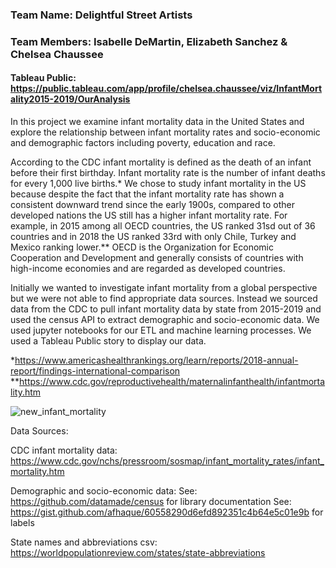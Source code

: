 ### Team Name: Delightful Street Artists
### Team Members: Isabelle DeMartin, Elizabeth Sanchez & Chelsea Chaussee

#### Tableau Public: https://public.tableau.com/app/profile/chelsea.chaussee/viz/InfantMortality2015-2019/OurAnalysis

In this project we examine infant mortality data in the United States and explore the relationship between infant mortality rates and socio-economic and demographic factors including poverty, education and race.

According to the CDC infant mortality is defined as the death of an infant before their first birthday. Infant mortality rate is the number of infant deaths for every 1,000 live births.*
We chose to study infant mortality in the US because despite the fact that the infant mortality rate has shown a consistent downward trend since the early 1900s, compared to other developed nations the US still has a higher infant mortality rate. For example, in 2015 among all OECD countries, the US ranked 31sd out of 36 countries and in 2018 the US ranked 33rd with only Chile, Turkey and Mexico ranking lower.** OECD is the Organization for Economic Cooperation and Development and generally consists of countries with high-income economies and are regarded as developed countries.

Initially we wanted to investigate infant mortality from a global perspective but we were not able to find appropriate data sources. Instead we sourced data from the CDC to pull infant mortality data by state from 2015-2019 and used the census API to extract demographic and socio-economic data. We used jupyter notebooks for our ETL and machine learning processes. We used a Tableau Public story to display our data.

*https://www.americashealthrankings.org/learn/reports/2018-annual-report/findings-international-comparison
**https://www.cdc.gov/reproductivehealth/maternalinfanthealth/infantmortality.htm

![new_infant_mortality](https://user-images.githubusercontent.com/73403293/127058492-15d06246-ebe8-48ba-84ed-0af9a9387e07.jpg)


Data Sources:

CDC infant mortality data: https://www.cdc.gov/nchs/pressroom/sosmap/infant_mortality_rates/infant_mortality.htm

Demographic and socio-economic data:
See: https://github.com/datamade/census for library documentation
See: https://gist.github.com/afhaque/60558290d6efd892351c4b64e5c01e9b for labels

State names and abbreviations csv: https://worldpopulationreview.com/states/state-abbreviations
